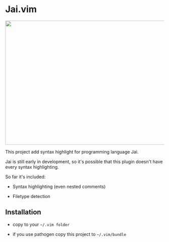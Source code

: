 # Jai.vim

<p align="center">
  <img width="700" height="393" src="https://upx.cz/2gE"/>
</p>

This project add syntax highlight for programming language Jai.

Jai is still early in development, so it's possible that this plugin doesn't have every syntax highlighting.

So far it's included:

* Syntax highlighting (even nested comments)

* Filetype detection

## Installation

* copy to your `~/.vim folder`

* if you use pathogen copy this project to `~/.vim/bundle`
